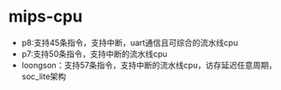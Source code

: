 # mips-cpu
 - p8:支持45条指令，支持中断，uart通信且可综合的流水线cpu				
 - p7:支持50条指令，支持中断的流水线cpu
 - loongson：支持57条指令，支持中断的流水线cpu，访存延迟任意周期，soc_lite架构
